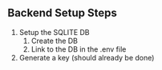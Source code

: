 
## Backend Setup Steps

1. Setup the SQLITE DB
   1. Create the DB
   2. Link to the DB in the .env file 
2. Generate a key (should already be done)

